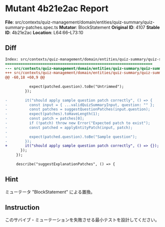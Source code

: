 # Mutant 4b21e2ac Report

**File**: src/contexts/quiz-management/domain/entities/quiz-summary/quiz-summary-patches.spec.ts
**Mutator**: BlockStatement
**Original ID**: 4107
**Stable ID**: 4b21e2ac
**Location**: L64:66–L73:10

## Diff

```diff
Index: src/contexts/quiz-management/domain/entities/quiz-summary/quiz-summary-patches.spec.ts
===================================================================
--- src/contexts/quiz-management/domain/entities/quiz-summary/quiz-summary-patches.spec.ts	original
+++ src/contexts/quiz-management/domain/entities/quiz-summary/quiz-summary-patches.spec.ts	mutated #4107
@@ -60,18 +60,9 @@
 
           expect(patched.question).toBe("Untrimmed");
         });
 
-        it("should apply sample question patch correctly", () => {
-          const input = { ...validQuizSummaryInput, question: "" };
-          const patches = suggestQuestionPatches(input.question);
-          expect(patches).toHaveLength(1);
-          const patch = patches[0];
-          if (!patch) throw new Error("Expected patch to exist");
-          const patched = applyEntityPatch(input, patch);
-
-          expect(patched.question).toBe("Sample question");
-        });
+        it("should apply sample question patch correctly", () => {});
       });
     });
 
     describe("suggestExplanationPatches", () => {
```

## Hint

ミューテータ "BlockStatement" による置換。

## Instruction

このサバイブ・ミューテーションを失敗させる最小テストを設計してください。
